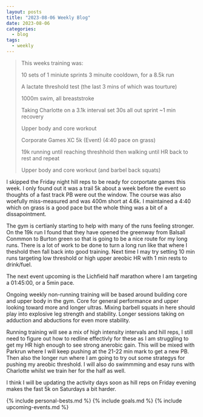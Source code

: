 ```yaml
---
layout: posts
title: "2023-08-06 Weekly Blog"
date: 2023-08-06
categories:
  - blog
tags:
  - weekly
---
```


> This weeks training was:
>
> 10 sets of 1 miniute sprints 3 minuite cooldown, for a 8.5k run
>
> A lactate threshold test (the last 3 mins of which was tourture)
>
> 1000m swim, all breaststroke
>
> Taking Charlotte on a 3.1k interval set 30s all out sprint ~1 min recovery
>
> Upper body and core workout
>
> Corporate Games XC 5k (Event) (4:40 pace on grass)
>
> 19k running until reaching threshhold then walking until HR back to rest and repeat
>
> Upper body and core workout (and barbel back squats)

I skipped the Friday night hill reps to be ready for corportate games this week.
I only found out it was a trail 5k about a week before the event so thoughts of a fast track PB were out the window.
The course was also woefully miss-measured and was 400m short at 4.6k.
I maintained a 4:40 which on grass is a good pace but the whole thing was a bit of a dissapointment.

The gym is certianly starting to help with many of the runs feeling stronger.
On the 19k run I found that they have opened the greenway from Balsall Conmmon to Burton green so that is going to be a nice route for my long runs.
There is a lot of work to be done to turn a long run like that where I theshold then fall back into good training.
Next time I may try setting 10 min runs targeting low threshold or high upper areobic HR with 1 min rests to drink/fuel.

The next event upcoming is the Lichfield half marathon where I am targeting a 01:45:00, or a 5min pace.

Ongoing weekly non-running training will be based around building core and upper body in the gym.
Core for general performance and upper looking toward more and longer ultras.
Mixing barbell squats in here should play into explosive leg strength and stability.
Longer sessions taking on adduction and abductions for even more stability.

Running training will see a mix of high intensity intervals and hill reps, I still need to figure out how to redline effectivly for these as I am struggling to get my HR high enough to see strong anerobic gain.
This will be mixed with Parkrun where I will keep pushing at the 21-22 min mark to get a new PB.
Then also the longer run where I am going to try out some strategys for pushing my areobic threshold.
I will also do swimmming and esay runs with Charlotte whilst we train her for the half as well.

I think I will be updating the activity days soon as hill reps on Friday evening makes the fast 5k on Saturdays a bit harder.

{% include personal-bests.md %}
{% include goals.md %}
{% include upcoming-events.md %}
